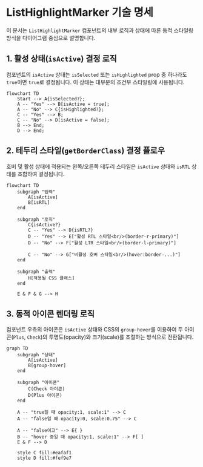 # ListHighlightMarker 기술 명세

이 문서는 `ListHighlightMarker` 컴포넌트의 내부 로직과 상태에 따른 동적 스타일링 방식을 다이어그램 중심으로 설명합니다.

## 1. 활성 상태(`isActive`) 결정 로직

컴포넌트의 `isActive` 상태는 `isSelected` 또는 `isHighlighted` prop 중 하나라도 `true`이면 `true`로 결정됩니다. 이 상태는 대부분의 조건부 스타일링에 사용됩니다.

```mermaid
flowchart TD
    Start --> A{isSelected?};
    A -- "Yes" --> B[isActive = true];
    A -- "No" --> C{isHighlighted?};
    C -- "Yes" --> B;
    C -- "No" --> D[isActive = false];
    B --> End;
    D --> End;
```

## 2. 테두리 스타일(`getBorderClass`) 결정 플로우

호버 및 활성 상태에 적용되는 왼쪽/오른쪽 테두리 스타일은 `isActive` 상태와 `isRTL` 상태를 조합하여 결정됩니다.

```mermaid
flowchart TD
    subgraph "입력"
        A[isActive]
        B[isRTL]
    end

    subgraph "로직"
        C{isActive?}
        C -- "Yes" --> D{isRTL?}
        D -- "Yes" --> E["활성 RTL 스타일<br/>(border-r-primary)"]
        D -- "No" --> F["활성 LTR 스타일<br/>(border-l-primary)"]

        C -- "No" --> G["비활성 호버 스타일<br/>(hover:border-...)"]
    end

    subgraph "출력"
        H[적용될 CSS 클래스]
    end

    E & F & G --> H
```

## 3. 동적 아이콘 렌더링 로직

컴포넌트 우측의 아이콘은 `isActive` 상태와 CSS의 `group-hover`를 이용하여 두 아이콘(`Plus`, `Check`)의 투명도(opacity)와 크기(scale)를 조절하는 방식으로 전환됩니다.

```mermaid
graph TD
    subgraph "상태"
        A[isActive]
        B[group-hover]
    end

    subgraph "아이콘"
        C(Check 아이콘)
        D(Plus 아이콘)
    end

    A -- "true일 때 opacity:1, scale:1" --> C
    A -- "false일 때 opacity:0, scale:0.75" --> C

    A -- "false이고" --> E{ }
    B -- "hover 중일 때 opacity:1, scale:1" --> F[ ]
    E & F --> D

    style C fill:#eafaf1
    style D fill:#fef9e7
```
